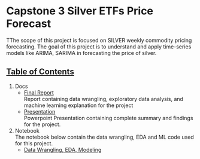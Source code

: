 # Capstone 3 Silver ETFs Price Forecast

TThe scope of this project is focused on SILVER weekly commodity pricing forecasting. 
The goal of this project is to understand and apply time-series models like ARIMA, SARIMA in forecasting the price of silver.



## [Table of Contents](#table-of-contents)
1. Docs  
    - [Final Report](https://github.com/avel848895/Springboard/blob/main/Capstone%20Three/Docs/Capstone%203%20Silver%20ETFs%20Price%20Forecast%20Report.pdf)  
   Report containing data wrangling, exploratory data analysis, and machine learning explanation for the project
    - [Presentation](https://github.com/avel848895/Springboard/blob/main/Capstone%20Three/Docs/Silver%20ETFs%20Price%20Forecast%20Presentation%20.pdf)  
    Powerpoint Presentation containing complete summary and findings for the project.
2. Notebook  
The notebook below contain the data wrangling, EDA and ML code used for this project. 
   - [Data Wrangling, EDA, Modeling](https://github.com/avel848895/Springboard/blob/main/Capstone%20Three/Notebook/Capstone%203%20Silver%20EFFs%20Price%20Forecast.ipynb)
   

